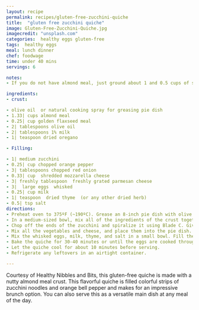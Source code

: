 ```yaml
---
layout: recipe
permalink: recipes/gluten-free-zucchini-quiche
title:  "gluten free zucchini quiche"
image: Gluten-Free-Zucchini-Quiche.jpg
imagecredit: "unsplash.com"
categories:  healthy eggs gluten-free
tags:  healthy eggs
meal: lunch dinner
chef: foodwage
time: under 40 mins
servings: 6

notes:
- If you do not have almond meal, just ground about 1 and 0.5 cups of sliced almonds in a food processor. You could also use all-purpose flour if you’re not going for a gluten-free crust.

ingredients:
- crust:

- olive oil  or natural cooking spray for greasing pie dish
- 1.33| cups almond meal
- 0.25| cup golden flaxseed meal
- 2| tablespoons olive oil
- 2| tablespoons 1% milk
- 1| teaspoon dried oregano

- Filling:

- 1| medium zucchini
- 0.25| cup chopped orange pepper
- 3| tablespoons chopped red onion
- 0.33| cup  shredded mozzarella cheese
- 3| freshly tablespoon  freshly grated parmesan cheese
- 3|  large eggs  whisked
- 0.25| cup milk
- 1| teaspoon  dried thyme  (or any other dried herb)
- 0.5| tsp salt
directions:
- Preheat oven to 375ºF (~190ºC). Grease an 8-inch pie dish with olive oil or cooking spray.
- In a medium-sized bowl, mix all of the ingredients of the crust together until a crumbly dough forms. Pour all of the dough into the pie dish. Spread and flatten the dough on the bottom and up the sides of the pie dish. The dough reached about halfway up the sides of the pie dish for me.
- Chop off the ends of the zucchini and spiralize it using Blade C. Give the zucchini noodles several chops. This will make it easier to cut and serve the quiche later. Chop the part of the zucchini that did not get spiralized into small pieces. *If you do not own a spiralizer, simply grate the zucchini or create zucchini ribbons with a vegetable peeler.*
- Mix all the vegetables and cheese, and place them into the pie dish. I made sure that some of the zucchini noodles were on top of the quiche, but that is just for presentation.
- Mix the whisked eggs, milk, thyme, and salt in a small bowl. Fill the pie dish with this egg mixture.
- Bake the quiche for 30-40 minutes or until the eggs are cooked through and the quiche is browned and firm to touch.
- Let the quiche cool for about 10 minutes before serving.
- Refrigerate any leftovers in an airtight container.

---
```


Courtesy of Healthy Nibbles and Bits, this gluten-free quiche is made with a nutty almond meal crust. This flavorful quiche is filled colorful strips of zucchini noodles and orange bell pepper and makes for an impressive brunch option. You can also serve this as a versatile main dish at any meal of the day.